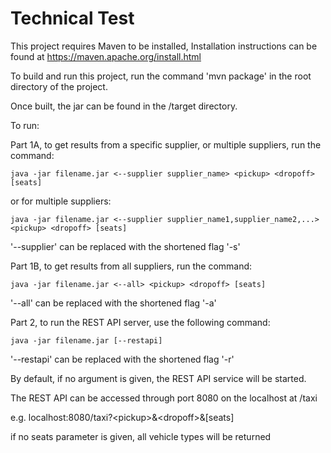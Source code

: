 # Technical Test
This project requires Maven to be installed, Installation instructions can be found at https://maven.apache.org/install.html

To build and run this project, run the command 'mvn package' in the root directory of the project.

Once built, the jar can be found in the /target directory.

To run:

Part 1A, to get results from a specific supplier, or multiple suppliers, run the command:

	java -jar filename.jar <--supplier supplier_name> <pickup> <dropoff> [seats]

or for multiple suppliers:

	java -jar filename.jar <--supplier supplier_name1,supplier_name2,...> <pickup> <dropoff> [seats]

'--supplier' can be replaced with the shortened flag '-s'

Part 1B, to get results from all suppliers, run the command:

	java -jar filename.jar <--all> <pickup> <dropoff> [seats]

'--all' can be replaced with the shortened flag '-a'

Part 2, to run the REST API server, use the following command:

	java -jar filename.jar [--restapi]

'--restapi' can be replaced with the shortened flag '-r'

By default, if no argument is given, the REST API service will be started.

The REST API can be accessed through port 8080 on the localhost at /taxi 

e.g. localhost:8080/taxi?\<pickup\>&\<dropoff\>&[seats]

if no seats parameter is given, all vehicle types will be returned

	
